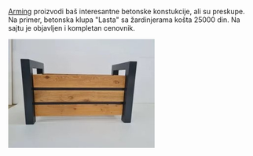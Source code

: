 [Arming](https://arming.rs/betonska-galanterija/) proizvodi baš interesantne betonske konstukcije, ali su preskupe. Na primer, betonska klupa "Lasta" sa žardinjerama košta 25000 din. Na sajtu je objavljen i kompletan cenovnik.

![Žardinjera moderna metal-drvo](2023-09-29-drvo-metal-zardinjera.jpg) 




<!--stackedit_data:
eyJoaXN0b3J5IjpbMTE0Njc5NzUwMywxNjkxODc5MDUzLC04OT
U0MTY0NjFdfQ==
-->
